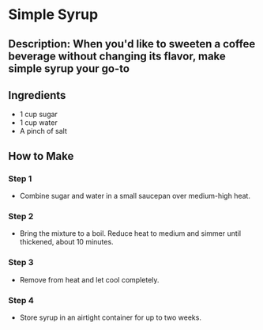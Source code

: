 # Simple Syrup

## Description: When you'd like to sweeten a coffee beverage without changing its flavor, make simple syrup your go-to

## Ingredients

- 1 cup sugar
- 1 cup water
- A pinch of salt

## How to Make

### Step 1

- Combine sugar and water in a small saucepan over medium-high heat.

### Step 2

- Bring the mixture to a boil. Reduce heat to medium and simmer until thickened,  about 10 minutes.

### Step 3

- Remove from heat and let cool completely.

### Step 4

- Store syrup in an airtight container for up to two weeks.
